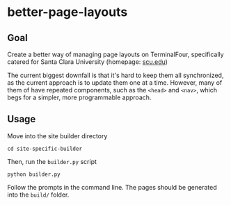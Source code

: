 # better-page-layouts

## Goal

Create a better way of managing page layouts on TerminalFour, specifically catered for Santa Clara University (homepage: [scu.edu](https://www.scu.edu))

The current biggest downfall is that it's hard to keep them all synchronized, as the current approach is to update them one at a time. However, many of them of have repeated components, such as the `<head>` and `<nav>`, which begs for a simpler, more programmable approach.

## Usage

Move into the site builder directory

    cd site-specific-builder

Then, run the `builder.py` script

    python builder.py

Follow the prompts in the command line. The pages should be generated into the
`build/` folder.
  
